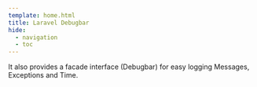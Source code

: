 ```yaml
---
template: home.html
title: Laravel Debugbar
hide:
  - navigation
  - toc 
---
```



It also provides a facade interface (Debugbar) for easy logging Messages, Exceptions and Time.